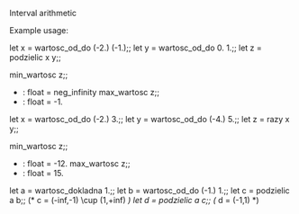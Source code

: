 Interval arithmetic

Example usage:

let x = wartosc_od_do (-2.) (-1.);;
let y = wartosc_od_do 0. 1.;;
let z = podzielic x y;;

min_wartosc z;;
- : float = neg_infinity
max_wartosc z;;
- : float = -1.


let x = wartosc_od_do (-2.) 3.;;
let y = wartosc_od_do (-4.) 5.;;
let z = razy x y;;

min_wartosc z;;
- : float = -12.
max_wartosc z;;
- : float = 15.

let a = wartosc_dokladna 1.;;
let b = wartosc_od_do (-1.) 1.;;
let c = podzielic a b;;
(* c = (-inf,-1) \cup (1,+inf) *)
let d = podzielic a c;;
(* d = (-1,1) *)

